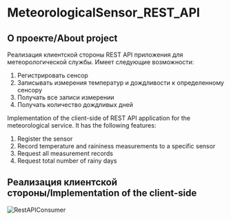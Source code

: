 # MeteorologicalSensor_REST_API

<!-- ABOUT THE PROJECT -->
## О проекте/About project

  Реализация клиентской стороны REST API приложения для метеорологической службы. 
  Имеет следующие возможности:
  1. Регистрировать сенсор
  2. Записывать измерения температур и дождливости к определенному сенсору
  3. Получать все записи измерении
  4. Получать количество дождливых дней

  Implementation of the client-side of REST API application for the meteorological service. 
  It has the following features:
  1. Register the sensor
  2. Record temperature and raininess measurements to a specific sensor
  3. Request all measurement records
  4. Request total number of rainy days

## Реализация клиентской стороны/Implementation of the client-side

![RestAPIConsumer](https://user-images.githubusercontent.com/114854020/215163996-faa775fc-e69d-479a-b2c3-5b7a5ad1e0d3.gif)
